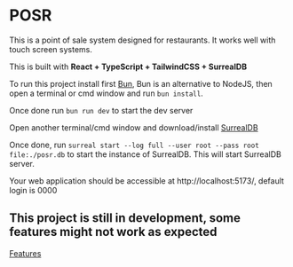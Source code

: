 # POSR
This is a point of sale system designed for restaurants. It works well with touch screen systems.

This is built with **React + TypeScript + TailwindCSS + SurrealDB**

To run this project install first [Bun](https://bun.sh/), Bun is an alternative to NodeJS, then open a terminal or cmd window and run `bun install`.

Once done run `bun run dev` to start the dev server

Open another terminal/cmd window and download/install [SurrealDB](https://surrealdb.com/install)

Once done, run `surreal start --log full --user root --pass root file:./posr.db` to start the instance of SurrealDB.
This will start SurrealDB server.

Your web application should be accessible at http://localhost:5173/, default login is 0000

## This project is still in development, some features might not work as expected
[Features](/docs/readme.md)
